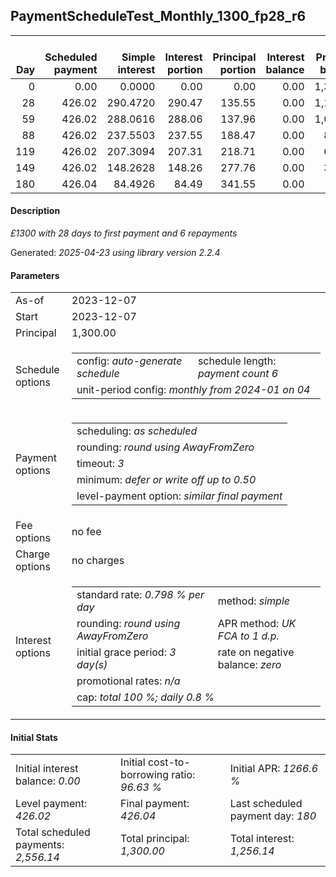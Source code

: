 <h2>PaymentScheduleTest_Monthly_1300_fp28_r6</h2>
<table>
    <thead style="vertical-align: bottom;">
        <th style="text-align: right;">Day</th>
        <th style="text-align: right;">Scheduled payment</th>
        <th style="text-align: right;">Simple interest</th>
        <th style="text-align: right;">Interest portion</th>
        <th style="text-align: right;">Principal portion</th>
        <th style="text-align: right;">Interest balance</th>
        <th style="text-align: right;">Principal balance</th>
        <th style="text-align: right;">Total simple interest</th>
        <th style="text-align: right;">Total interest</th>
        <th style="text-align: right;">Total principal</th>
    </thead>
    <tr style="text-align: right;">
        <td class="ci00">0</td>
        <td class="ci01" style="white-space: nowrap;">0.00</td>
        <td class="ci02">0.0000</td>
        <td class="ci03">0.00</td>
        <td class="ci04">0.00</td>
        <td class="ci05">0.00</td>
        <td class="ci06">1,300.00</td>
        <td class="ci07">0.0000</td>
        <td class="ci08">0.00</td>
        <td class="ci09">0.00</td>
    </tr>
    <tr style="text-align: right;">
        <td class="ci00">28</td>
        <td class="ci01" style="white-space: nowrap;">426.02</td>
        <td class="ci02">290.4720</td>
        <td class="ci03">290.47</td>
        <td class="ci04">135.55</td>
        <td class="ci05">0.00</td>
        <td class="ci06">1,164.45</td>
        <td class="ci07">290.4720</td>
        <td class="ci08">290.47</td>
        <td class="ci09">135.55</td>
    </tr>
    <tr style="text-align: right;">
        <td class="ci00">59</td>
        <td class="ci01" style="white-space: nowrap;">426.02</td>
        <td class="ci02">288.0616</td>
        <td class="ci03">288.06</td>
        <td class="ci04">137.96</td>
        <td class="ci05">0.00</td>
        <td class="ci06">1,026.49</td>
        <td class="ci07">578.5336</td>
        <td class="ci08">578.53</td>
        <td class="ci09">273.51</td>
    </tr>
    <tr style="text-align: right;">
        <td class="ci00">88</td>
        <td class="ci01" style="white-space: nowrap;">426.02</td>
        <td class="ci02">237.5503</td>
        <td class="ci03">237.55</td>
        <td class="ci04">188.47</td>
        <td class="ci05">0.00</td>
        <td class="ci06">838.02</td>
        <td class="ci07">816.0840</td>
        <td class="ci08">816.08</td>
        <td class="ci09">461.98</td>
    </tr>
    <tr style="text-align: right;">
        <td class="ci00">119</td>
        <td class="ci01" style="white-space: nowrap;">426.02</td>
        <td class="ci02">207.3094</td>
        <td class="ci03">207.31</td>
        <td class="ci04">218.71</td>
        <td class="ci05">0.00</td>
        <td class="ci06">619.31</td>
        <td class="ci07">1,023.3933</td>
        <td class="ci08">1,023.39</td>
        <td class="ci09">680.69</td>
    </tr>
    <tr style="text-align: right;">
        <td class="ci00">149</td>
        <td class="ci01" style="white-space: nowrap;">426.02</td>
        <td class="ci02">148.2628</td>
        <td class="ci03">148.26</td>
        <td class="ci04">277.76</td>
        <td class="ci05">0.00</td>
        <td class="ci06">341.55</td>
        <td class="ci07">1,171.6562</td>
        <td class="ci08">1,171.65</td>
        <td class="ci09">958.45</td>
    </tr>
    <tr style="text-align: right;">
        <td class="ci00">180</td>
        <td class="ci01" style="white-space: nowrap;">426.04</td>
        <td class="ci02">84.4926</td>
        <td class="ci03">84.49</td>
        <td class="ci04">341.55</td>
        <td class="ci05">0.00</td>
        <td class="ci06">0.00</td>
        <td class="ci07">1,256.1488</td>
        <td class="ci08">1,256.14</td>
        <td class="ci09">1,300.00</td>
    </tr>
</table>
<h4>Description</h4>
<p><i>£1300 with 28 days to first payment and 6 repayments</i></p>
<p>Generated: <i>2025-04-23 using library version 2.2.4</i></p>
<h4>Parameters</h4>
<table>
    <tr>
        <td>As-of</td>
        <td>2023-12-07</td>
    </tr>
    <tr>
        <td>Start</td>
        <td>2023-12-07</td>
    </tr>
    <tr>
        <td>Principal</td>
        <td>1,300.00</td>
    </tr>
    <tr>
        <td>Schedule options</td>
        <td>
            <table>
                <tr>
                    <td>config: <i>auto-generate schedule</i></td>
                    <td>schedule length: <i><i>payment count</i> 6</i></td>
                </tr>
                <tr>
                    <td colspan="2" style="white-space: nowrap;">unit-period config: <i>monthly from 2024-01 on 04</i></td>
                </tr>
            </table>
        </td>
    </tr>
    <tr>
        <td>Payment options</td>
        <td>
            <table>
                <tr>
                    <td>scheduling: <i>as scheduled</i></td>
                </tr>
                <tr>
                    <td>rounding: <i>round using AwayFromZero</i></td>
                </tr>
                <tr>
                    <td>timeout: <i>3</i></td>
                </tr>
                <tr>
                    <td>minimum: <i>defer&nbsp;or&nbsp;write&nbsp;off&nbsp;up&nbsp;to&nbsp;0.50</i></td>
                </tr>
                <tr>
                    <td>level-payment option: <i>similar&nbsp;final&nbsp;payment</i></td>
                </tr>
            </table>
        </td>
    </tr>
    <tr>
        <td>Fee options</td>
        <td>no fee
        </td>
    </tr>
    <tr>
        <td>Charge options</td>
        <td>no charges
        </td>
    </tr>
    <tr>
        <td>Interest options</td>
        <td>
            <table>
                <tr>
                    <td>standard rate: <i>0.798 % per day</i></td>
                    <td>method: <i>simple</i></td>
                </tr>
                <tr>
                    <td>rounding: <i>round using AwayFromZero</i></td>
                    <td>APR method: <i>UK FCA to 1 d.p.</i></td>
                </tr>
                <tr>
                    <td>initial grace period: <i>3 day(s)</i></td>
                    <td>rate on negative balance: <i>zero</i></td>
                </tr>
                <tr>
                    <td colspan="2">promotional rates: <i><i>n/a</i></i></td>
                </tr>
                <tr>
                    <td colspan="2">cap: <i>total 100 %; daily 0.8 %</td>
                </tr>
            </table>
        </td>
    </tr>
</table>
<h4>Initial Stats</h4>
<table>
    <tr>
        <td>Initial interest balance: <i>0.00</i></td>
        <td>Initial cost-to-borrowing ratio: <i>96.63 %</i></td>
        <td>Initial APR: <i>1266.6 %</i></td>
    </tr>
    <tr>
        <td>Level payment: <i>426.02</i></td>
        <td>Final payment: <i>426.04</i></td>
        <td>Last scheduled payment day: <i>180</i></td>
    </tr>
    <tr>
        <td>Total scheduled payments: <i>2,556.14</i></td>
        <td>Total principal: <i>1,300.00</i></td>
        <td>Total interest: <i>1,256.14</i></td>
    </tr>
</table>
